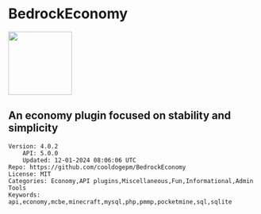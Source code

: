 # BedrockEconomy
<img src="https://raw.githubusercontent.com/cooldogepm/BedrockEconomy/184b5de7c8bbc6976e3fd0be22b93dbe1a83b9ea/icon.png" width="128" height="128" />

## An economy plugin focused on stability and simplicity
```properties
Version: 4.0.2
    API: 5.0.0
    Updated: 12-01-2024 08:06:06 UTC
Repo: https://github.com/cooldogepm/BedrockEconomy
License: MIT
Categories: Economy,API plugins,Miscellaneous,Fun,Informational,Admin Tools
Keywords: api,economy,mcbe,minecraft,mysql,php,pmmp,pocketmine,sql,sqlite
```